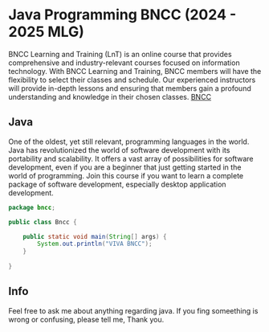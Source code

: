# Java Programming BNCC (2024 - 2025 MLG)
BNCC Learning and Training (LnT) is an online course that provides comprehensive and industry-relevant courses focused on information technology. With BNCC Learning and Training, BNCC members will have the flexibility to select their classes and schedule. Our experienced instructors will provide in-depth lessons and ensuring that members gain a profound understanding and knowledge in their chosen classes.
[BNCC]([https://bncc.net/])

## Java 
One of the oldest, yet still relevant, programming languages in the world. Java has revolutionized the world of software development with its portability and scalability. It offers a vast array of possibilities for software development, even if you are a beginner that just getting started in the world of programming. Join this course if you want to learn a complete package of software development, especially desktop application development.

```java
package bncc;

public class Bncc {

    public static void main(String[] args) {
        System.out.println("VIVA BNCC");
    }
    
}
```

## Info
Feel free to ask me about anything regarding java. 
If you fing someething is wrong or confusing, please tell me, Thank you.
